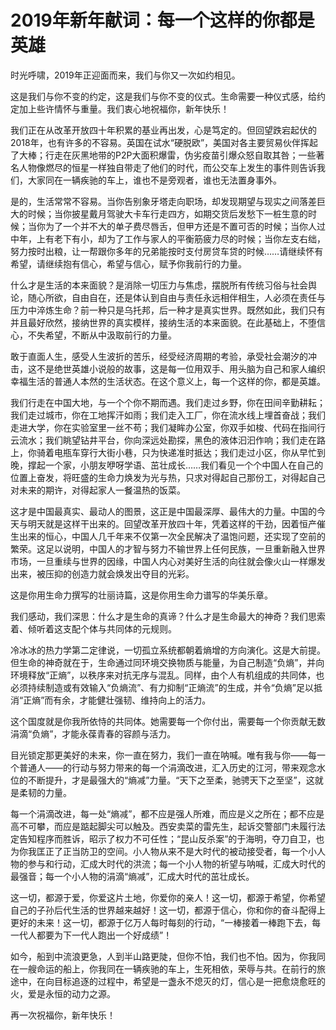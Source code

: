 # 2019年新年献词：每一个这样的你都是英雄

时光呼啸，2019年正迎面而来，我们与你又一次如约相见。

这是我们与你不变的约定，这是我们与你不变的仪式。生命需要一种仪式感，给约定加上些许情怀与重量。我们衷心地祝福你，新年快乐！

我们正在从改革开放四十年积累的基业再出发，心是笃定的。但回望跌宕起伏的2018年，也有许多的不容易。英国在试水“硬脱欧”，美国对各主要贸易伙伴挥起了大棒；行走在灰黑地带的P2P大面积爆雷，伪劣疫苗引爆众怒自取其咎；一些著名人物像燃尽的恒星一样独自带走了他们的时代，而公交车上发生的事件则告诉我们，大家同在一辆疾驰的车上，谁也不是旁观者，谁也无法置身事外。

是的，生活常常不容易。当你告别象牙塔走向职场，却发现期望与现实之间落差巨大的时候；当你披星戴月驾驶大卡车行走四方，如期交货后发愁下一桩生意的时候；当你为了一个并不大的单子费尽唇舌，但甲方还是不置可否的时候；当你人过中年，上有老下有小，却为了工作与家人的平衡筋疲力尽的时候；当你左支右绌，努力按时出粮，让一帮跟你多年的兄弟能按时支付房贷车贷的时候……请继续怀有希望，请继续抱有信心，希望与信心，赋予你我前行的力量。

什么才是生活的本来面貌？是消除一切压力与焦虑，摆脱所有传统习俗与社会舆论，随心所欲，自由自在，还是体认到自由与责任永远相伴相生，人必须在责任与压力中淬炼生命？前一种只是乌托邦，后一种才是真实世界。既然如此，我们只有并且最好欣然，接纳世界的真实模样，接纳生活的本来面貌。在此基础上，不堕信心，不失希望，不断从中汲取前行的力量。

敢于直面人生，感受人生波折的苦乐，经受经济周期的考验，承受社会潮汐的冲击，这不是绝世英雄小说般的故事，这是每一位用双手、用头脑为自己和家人编织幸福生活的普通人本然的生活状态。在这个意义上，每一个这样的你，都是英雄。

我们行走在中国大地，与一个个你不期而遇。我们走过乡野，你在田间辛勤耕耘；我们走过城市，你在工地挥汗如雨；我们走入工厂，你在流水线上埋首奋战；我们走进大学，你在实验室里一丝不苟；我们凝眸办公室，你双手如梭、代码在指间行云流水；我们眺望钻井平台，你向深远处勘探，黑色的液体汩汩作响；我们走在路上，你骑着电瓶车穿行大街小巷，只为快递准时抵达；我们走过小区，你从早忙到晚，撑起一个家，小朋友咿呀学语、茁壮成长……我们看见一个个中国人在自己的位置上奋发，将旺盛的生命力焕发为光与热，只求对得起自己那份工，对得起自己对未来的期许，对得起家人一餐温热的饭菜。

这才是中国最真实、最动人的图景，这正是中国最深厚、最伟大的力量。中国的今天与明天就是这样干出来的。回望改革开放四十年，凭着这样的干劲，因着恒产催生出来的恒心，中国人几千年来不仅第一次全民解决了温饱问题，还实现了空前的繁荣。这足以说明，中国人的才智与努力不输世界上任何民族，一旦重新融入世界市场，一旦重续与世界的因缘，中国人内心对美好生活的向往就会像火山一样爆发出来，被压抑的创造力就会焕发出夺目的光彩。

这是你用生命力撰写的壮丽诗篇，这是你用生命力谱写的华美乐章。

我们感动，我们深思：什么才是生命的真谛？什么才是生命最大的神奇？我们思索着、倾听着这支配个体与共同体的元规则。

冷冰冰的热力学第二定律说，一切孤立系统都朝着熵增的方向演化。这是大前提。但生命的神奇就在于，生命通过同环境交换物质与能量，为自己制造“负熵”，并向环境释放“正熵”，以秩序来对抗无序与混乱。同样，由个人有机组成的共同体，也必须持续制造或有效输入“负熵流”、有力抑制“正熵流”的生成，并令“负熵”足以抵消“正熵”而有余，才能健壮强韧、维持向上的活力。

这个国度就是你我所依恃的共同体。她需要每一个你付出，需要每一个你贡献无数涓滴“负熵”，才能永葆青春的容颜与活力。

目光锁定那更美好的未来，你一直在努力，我们一直在呐喊。唯有我与你——每一个普通人——的行动与努力带来的每一个涓滴改进，汇入历史的江河，带来观念水位的不断提升，才是最强大的“熵减”力量。“天下之至柔，驰骋天下之至坚”，这就是柔韧的力量。

每一个涓滴改进，每一处“熵减”，都不应是强人所难，而应是义之所在；都不应是高不可攀，而应是踮起脚尖可以触及。西安卖菜的雷先生，起诉交警部门未履行法定告知程序而胜诉，昭示了权力不可任性；“昆山反杀案”的于海明，夺刀自卫，也为你我匡正了正当防卫的空间。小人物从来不是大时代的被动接受者，每一个小人物的参与和行动，汇成大时代的洪流；每一个小人物的祈望与呐喊，汇成大时代的最强音；每一个小人物的涓滴“熵减”，汇成大时代的茁壮成长。

这一切，都源于爱，你爱这片土地，你爱你的亲人！这一切，都源于希望，你希望自己的子孙后代生活的世界越来越好！这一切，都源于信心，你和你的奋斗配得上更好的未来！这一切，都源于亿万人每时每刻的行动，“一棒接着一棒跑下去，每一代人都要为下一代人跑出一个好成绩”！

如今，船到中流浪更急，人到半山路更陡，但你不怕，我们也不怕。因为，你我同在一艘命运的船上，你我同在一辆疾驰的车上，生死相依，荣辱与共。在前行的旅途中，在向目标追逐的过程中，希望是一盏永不熄灭的灯，信心是一把愈烧愈旺的火，爱是永恒的动力之源。

再一次祝福你，新年快乐！